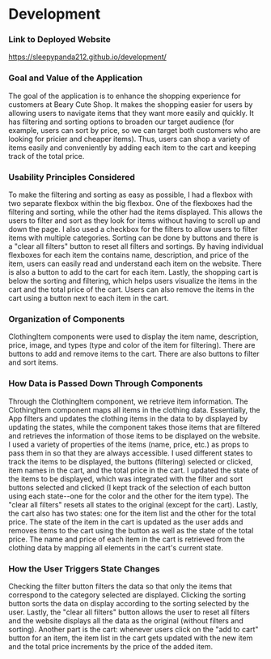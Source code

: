 # Development

### Link to Deployed Website
https://sleepypanda212.github.io/development/

### Goal and Value of the Application
The goal of the application is to enhance the shopping experience for customers at Beary Cute Shop. It makes the shopping easier for users by allowing users to navigate items that they want more easily and quickly. It has filtering and sorting options to broaden our target audience (for example, users can sort by price, so we can target both customers who are looking for pricier and cheaper items). Thus, users can shop a variety of items easily and conveniently by adding each item to the cart and keeping track of the total price.

### Usability Principles Considered
To make the filtering and sorting as easy as possible, I had a flexbox with two separate flexbox within the big flexbox. One of the flexboxes had the filtering and sorting, while the other had the items displayed. This allows the users to filter and sort as they look for items without having to scroll up and down the page. I also used a checkbox for the filters to allow users to filter items with multiple categories. Sorting can be done by buttons and there is a "clear all filters" button to reset all filters and sortings. 
By having individual flexboxes for each item the contains name, description, and price of the item, users can easily read and understand each item on the website. There is also a button to add to the cart for each item. 
Lastly, the shopping cart is below the sorting and filtering, which helps users visualize the items in the cart and the total price of the cart. Users can also remove the items in the cart using a button next to each item in the cart.

### Organization of Components
ClothingItem components were used to display the item name, description, price, image, and types (type and color of the item for filtering). There are buttons to add and remove items to the cart. There are also buttons to filter and sort items. 

### How Data is Passed Down Through Components
Through the ClothingItem component, we retrieve item information. The ClothingItem component maps all items in the clothing data. Essentially, the App filters and updates the clothing items in the data to by displayed by updating the states, while the component takes those items that are filtered and retrieves the information of those items to be displayed on the website. I used a variety of properties of the items (name, price, etc.) as props to pass them in so that they are always accessible.
I used different states to track the items to be displayed, the buttons (filtering) selected or clicked, item names in the cart, and the total price in the cart. I updated the state of the items to be displayed, which was integrated with the filter and sort buttons selected and clicked (I kept track of the selection of each button using each state--one for the color and the other for the item type). The "clear all filters" resets all states to the original (except for the cart). Lastly, the cart also has two states: one for the item list and the other for the total price. The state of the item in the cart is updated as the user adds and removes items to the cart using the button as well as the state of the total price. The name and price of each item in the cart is retrieved from the clothing data by mapping all elements in the cart's current state.

### How the User Triggers State Changes
Checking the filter button filters the data so that only the items that correspond to the category selected are displayed. Clicking the sorting button sorts the data on display according to the sorting selected by the user. Lastly, the "clear all filters" button allows the user to reset all filters and the website displays all the data as the original (without filters and sorting).
Another part is the cart: whenever users click on the "add to cart" button for an item, the item list in the cart gets updated with the new item and the total price increments by the price of the added item. 